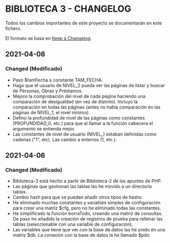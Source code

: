 # BIBLIOTECA 3 - CHANGELOG

Todos los cambios importantes de este proyecto se documentarán en este fichero.

El formato se basa en [Keep a Changelog](https://keepachangelog.com/en/1.0.0/).

## 2021-04-08
### Changed (Modificado)
- Paso $tamFecha a constante TAM_FECHA.
- Hago que el usuario de NIVEL_2 pueda ver las páginas de listar y buscar de Personas, Obras y Préstamos.
- Mejoro la comprobación del nivel de cada página haciendo una comparación de desigualdad (en vez de distinto). Incluyo la comparación en todas las páginas (antes no había comparación en las páginas de NIVEL_1, el nivel mínimo).
- Defino la profundidad de nivel de las páginas como constantes (PROFUNDIDAD_0, etc.) para que al llamar a la función cabecera el argumento se entienda mejor.
- Las constantes de nivel de usuario (NIVEL_) estaban definidas como cadenas ("1", etc). Las cambio a enterros (1, etc.).

## 2021-04-06
### Changed (Modificado)
- Biblioteca-3 está hecho a partir de Biblioteca-2 de los apuntes de PHP.
- Las páginas que gestionan las tablas las he movido a un directorio tablas.
- Cambio hash para que se puedan añadir otros tipos de hashs.
- He eliminado muchas constantes y variables simples de configuración para crear una matriz $cfg, pero no he eliminado todas las constantes.
- He simplificado la función borraTodo, creando una matriz de consultas. De paso he añadido la creación de registros de prueba para rellenar las tablas (seleccionable con una variable de configuración).
- Las variables que tiene que ver con la base de datos las he unido en una matriz $db. La conexión con la base de datos la he llamado $pdo.
